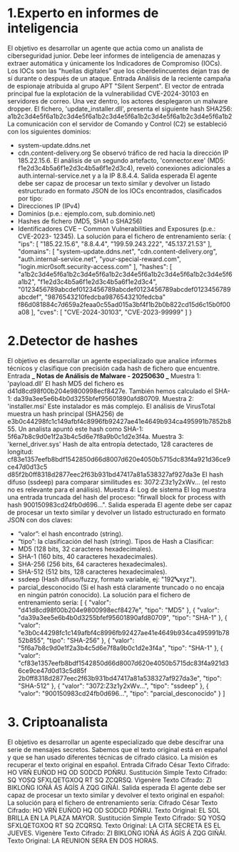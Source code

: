 # 1.Experto en informes de inteligencia

El objetivo es desarrollar un agente que actúa como un analista de ciberseguridad junior.
Debe leer informes de inteligencia de amenazas y extraer automática y únicamente los
Indicadores de Compromiso (IOCs). Los IOCs son las "huellas digitales" que los
ciberdelincuentes dejan tras de sí durante o después de un ataque.
Entrada
Análisis de la reciente campaña de espionaje atribuida al grupo APT "Silent Serpent". El
vector de entrada principal fue la explotación de la vulnerabilidad CVE-2024-30103 en
servidores de correo.
Una vez dentro, los actores desplegaron un malware dropper. El fichero,
'update_installer.dll', presenta el siguiente hash SHA256:
a1b2c3d4e5f6a1b2c3d4e5f6a1b2c3d4e5f6a1b2c3d4e5f6a1b2c3d4e5f6a1b2
La comunicación con el servidor de Comando y Control (C2) se estableció con los
siguientes dominios:

- system-update.ddns.net
- cdn.content-delivery.org
  Se observó tráfico de red hacia la dirección IP 185.22.15.6. El análisis de un segundo
  artefacto, 'connector.exe' (MD5: f1e2d3c4b5a6f1e2d3c4b5a6f1e2d3c4), reveló conexiones
  adicionales a auth.internal-service.net y a la IP 8.8.4.4.
  Salida esperada
  El agente debe ser capaz de procesar un texto similar y devolver un listado estructurado en
  formato JSON de los IOCs encontrados, clasificados por tipo:
- Direcciones IP (IPv4)
- Dominios (p.e.: ejemplo.com, sub.dominio.net)
- Hashes de fichero (MD5, SHA1 o SHA256)
- Identificadores CVE – Common Vulnerabilities and Exposures (p.e.: CVE-2023-
  12345).
  La solución para el fichero de entrenamiento sería:
  {
  "ips": [
  "185.22.15.6",
  "8.8.4.4",
  "199.59.243.222",
  "45.137.21.53"
  ],
  "domains": [
  "system-update.ddns.net",
  "cdn.content-delivery.org",
  "auth.internal-service.net",
  "your-special-reward.com",
  "login.micr0soft.security-access.com"
  ],
  "hashes": [
  "a1b2c3d4e5f6a1b2c3d4e5f6a1b2c3d4e5f6a1b2c3d4e5f6a1b2c3d4e5f6a1b2",
  "f1e2d3c4b5a6f1e2d3c4b5a6f1e2d3c4",
  "0123456789abcdef0123456789abcdef0123456789abcdef0123456789abcdef",
  "9876543210fedcba9876543210fedcba"
  f86d081884c7d659a2feaa0c55ad015a3bf4f1b2b0b822cd15d6c15b0f00a08
  ],
  "cves": [
  "CVE-2024-30103",
  "CVE-2023-99999"
  ]
  }

# 2.Detector de hashes

El objetivo es desarrollar un agente especializado que analice informes técnicos y
clasifique con precisión cada hash de fichero que encuentre.
Entrada
**_ Notas de Análisis de Malware - 20250630 _**
Muestra 1: 'payload.dll'
El hash MD5 del fichero es d41d8cd98f00b204e9800998ecf8427e.
También hemos calculado el SHA-1: da39a3ee5e6b4b0d3255bfef95601890afd80709.
Muestra 2: 'installer.msi'
Este instalador es más complejo. El análisis de VirusTotal muestra un hash principal (SHA256) de e3b0c44298fc1c149afbf4c8996fb92427ae41e4649b934ca495991b7852b855.
Un analista apuntó este hash como SHA-1:
5f6a7b8c9d0e1f2a3b4c5d6e7f8a9b0c1d2e3f4a.
Muestra 3: 'kernel_driver.sys'
Hash de alta entropía detectado, 128 caracteres de longitud:
cf83e1357eefb8bdf1542850d66d8007d620e4050b5715dc83f4a921d36ce9ce47d0d13c5
d85f2b0ff8318d2877eec2f63b931bd47417a81a538327af927da3e
El hash difuso (ssdeep) para comparar similitudes es: 3072:Z3z1y2xWv... (el resto no es
relevante para el análisis).
Muestra 4: Log de sistema
El log muestra una entrada truncada del hash del proceso: "firwall block for process with
hash 900150983cd24fb0d696...".
Salida esperada
El agente debe ser capaz de procesar un texto similar y devolver un listado estructurado en
formato JSON con dos claves:

- “valor”: el hash encontrado (string).
- “tipo”: la clasificación del hash (string).
  Tipos de Hash a Clasificar:
- MD5 (128 bits, 32 caracteres hexadecimales).
- SHA-1 (160 bits, 40 caracteres hexadecimales).
- SHA-256 (256 bits, 64 caracteres hexadecimales).
- SHA-512 (512 bits, 128 caracteres hexadecimales).
- ssdeep (Hash difuso/fuzzy, formato variable, ej: "192:abc:xyz").
- parcial_desconocido (Si el hash está claramente truncado o no encaja en ningún
  patrón conocido).
  La solución para el fichero de entrenamiento sería:
  [
  {
  "valor": "d41d8cd98f00b204e9800998ecf8427e",
  "tipo": "MD5"
  },
  {
  "valor": "da39a3ee5e6b4b0d3255bfef95601890afd80709",
  "tipo": "SHA-1"
  },
  {
  "valor":
  "e3b0c44298fc1c149afbf4c8996fb92427ae41e4649b934ca495991b7852b855",
  "tipo": "SHA-256"
  },
  {
  "valor": "5f6a7b8c9d0e1f2a3b4c5d6e7f8a9b0c1d2e3f4a",
  "tipo": "SHA-1"
  },
  {
  "valor":
  "cf83e1357eefb8bdf1542850d66d8007d620e4050b5715dc83f4a921d36ce9ce47d0d13c5d85f
  2b0ff8318d2877eec2f63b931bd47417a81a538327af927da3e",
  "tipo": "SHA-512"
  },
  {
  "valor": "3072:Z3z1y2xWv...",
  "tipo": "ssdeep"
  },
  {
  "valor": "900150983cd24fb0d696...",
  "tipo": "parcial_desconocido"
  }
  ]

# 3. Criptoanalista

El objetivo es desarrollar un agente especializado que debe descifrar una serie de mensajes
secretos. Sabemos que el texto original está en español y que se han usado diferentes
técnicas de cifrado clásico. La misión es recuperar el texto original en español.
Entrada
Cifrado César
Texto Cifrado: HO VRÑ EUÑOD HQ OD SODCD PDÑRU.
Sustitución Simple
Texto Cifrado: SQ YOSQ SFXLQETGXOQ RT SQ ZCQRSQ.
Vigenère
Texto Cifrado: ZI BIKLOÑG IOÑÁ ÁS ÁGÍS Á ZQG GIÑÁI.
Salida esperada
El agente debe ser capaz de procesar un texto similar y devolver el texto original en español:
La solución para el fichero de entrenamiento sería:
Cifrado César
Texto Cifrado: HO VRÑ EUÑOD HQ OD SODCD PDÑRU.
Texto Original: EL SOL BRILLA EN LA PLAZA MAYOR.
Sustitución Simple
Texto Cifrado: SQ YOSQ SFXLQETGXOQ RT SQ ZCQRSQ.
Texto Original: LA CITA SECRETA ES EL JUEVES.
Vigenère
Texto Cifrado: ZI BIKLOÑG IOÑÁ ÁS ÁGÍS Á ZQG GIÑÁI.
Texto Original: LA REUNION SERA EN DOS HORAS.
